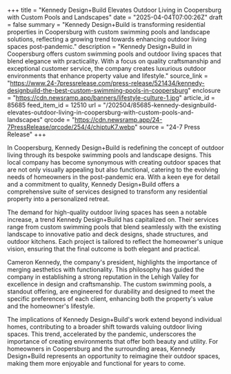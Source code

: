 +++
title = "Kennedy Design+Build Elevates Outdoor Living in Coopersburg with Custom Pools and Landscapes"
date = "2025-04-04T07:00:26Z"
draft = false
summary = "Kennedy Design+Build is transforming residential properties in Coopersburg with custom swimming pools and landscape solutions, reflecting a growing trend towards enhancing outdoor living spaces post-pandemic."
description = "Kennedy Design+Build in Coopersburg offers custom swimming pools and outdoor living spaces that blend elegance with practicality. With a focus on quality craftsmanship and exceptional customer service, the company creates luxurious outdoor environments that enhance property value and lifestyle."
source_link = "https://www.24-7pressrelease.com/press-release/521434/kennedy-designbuild-the-best-custom-swimming-pools-in-coopersburg"
enclosure = "https://cdn.newsramp.app/banners/lifestyle-culture-1.jpg"
article_id = 85685
feed_item_id = 12510
url = "/202504/85685-kennedy-designbuild-elevates-outdoor-living-in-coopersburg-with-custom-pools-and-landscapes"
qrcode = "https://cdn.newsramp.app/24-7PressRelease/qrcode/254/4/chiptuK7.webp"
source = "24-7 Press Release"
+++

<p>In Coopersburg, Kennedy Design+Build is redefining the concept of outdoor living through its bespoke swimming pools and landscape designs. This local company has become synonymous with creating outdoor spaces that are not only visually appealing but also functional, catering to the evolving needs of homeowners in the post-pandemic era. With a keen eye for detail and a commitment to quality, Kennedy Design+Build offers a comprehensive suite of services designed to transform any residential property into a personalized retreat.</p><p>The demand for high-quality outdoor living spaces has seen a notable increase, a trend Kennedy Design+Build has capitalized on. Their services range from custom swimming pools that blend seamlessly with the existing landscape to innovative patio and deck designs, shade structures, and outdoor kitchens. Each project is tailored to reflect the homeowner's unique vision, ensuring that the final outcome is both elegant and practical.</p><p>Cameron Kennedy, the company's president, highlights the importance of merging aesthetics with functionality. This philosophy has guided the company in establishing a strong reputation in the Lehigh Valley for excellence in design and craftsmanship. The custom swimming pools, a standout offering, are engineered for durability and designed to meet the specific preferences of each client, enhancing both the property's value and the homeowner's lifestyle.</p><p>The implications of Kennedy Design+Build's work extend beyond individual homes, contributing to a broader shift towards valuing outdoor living spaces. This trend, accelerated by the pandemic, underscores the importance of creating environments that offer both beauty and utility. For homeowners in Coopersburg and the surrounding areas, Kennedy Design+Build represents an opportunity to reimagine their outdoor spaces, making them more enjoyable and functional for years to come.</p>